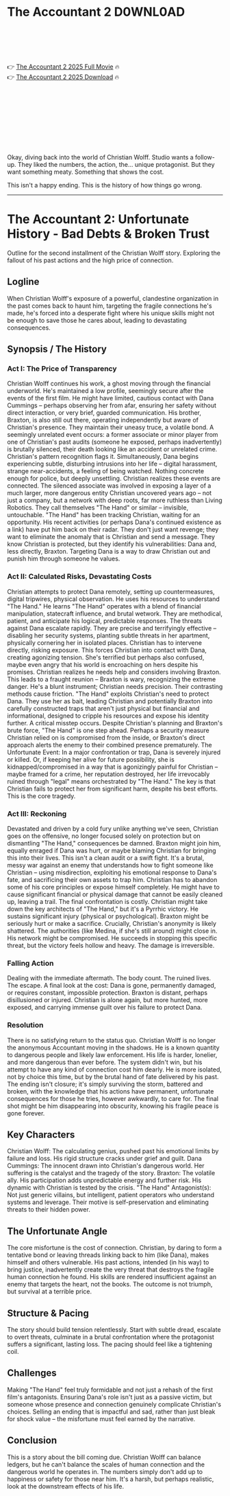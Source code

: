# The Accountant 2 D0WNL0AD

<br><br><br><br>


👉 <a href="https://James-idabader1982.github.io/lpgsuhqpjc/">The Accountant 2 2025 Full Movie</a> 🔥
<br>
👉 <a href="https://James-idabader1982.github.io/lpgsuhqpjc/">The Accountant 2 2025 Download</a> 🔥


<br><br><br><br><br><br><br><br>


Okay, diving back into the world of Christian Wolff. Studio wants a follow-up. They liked the numbers, the action, the... unique protagonist. But they want something meaty. Something that shows the cost.

This isn't a happy ending. This is the history of how things go wrong.

---

# The Accountant 2: Unfortunate History - Bad Debts & Broken Trust

Outline for the second installment of the Christian Wolff story. Exploring the fallout of his past actions and the high price of connection.

## Logline

When Christian Wolff's exposure of a powerful, clandestine organization in the past comes back to haunt him, targeting the fragile connections he's made, he's forced into a desperate fight where his unique skills might not be enough to save those he cares about, leading to devastating consequences.

## Synopsis / The History

### Act I: The Price of Transparency

   Christian Wolff continues his work, a ghost moving through the financial underworld. He's maintained a low profile, seemingly secure after the events of the first film. He might have limited, cautious contact with Dana Cummings – perhaps observing her from afar, ensuring her safety without direct interaction, or very brief, guarded communication.
   His brother, Braxton, is also still out there, operating independently but aware of Christian's presence. They maintain their uneasy truce, a volatile bond.
   A seemingly unrelated event occurs: a former associate or minor player from one of Christian's past audits (someone he exposed, perhaps inadvertently) is brutally silenced, their death looking like an accident or unrelated crime. Christian's pattern recognition flags it.
   Simultaneously, Dana begins experiencing subtle, disturbing intrusions into her life – digital harassment, strange near-accidents, a feeling of being watched. Nothing concrete enough for police, but deeply unsettling.
   Christian realizes these events are connected. The silenced associate was involved in exposing a layer of a much larger, more dangerous entity Christian uncovered years ago – not just a company, but a network with deep roots, far more ruthless than Living Robotics. They call themselves "The Hand" or similar – invisible, untouchable.
   "The Hand" has been tracking Christian, waiting for an opportunity. His recent activities (or perhaps Dana's continued existence as a link) have put him back on their radar. They don't just want revenge; they want to eliminate the anomaly that is Christian and send a message.
   They know Christian is protected, but they identify his vulnerabilities: Dana and, less directly, Braxton. Targeting Dana is a way to draw Christian out and punish him through someone he values.

### Act II: Calculated Risks, Devastating Costs

   Christian attempts to protect Dana remotely, setting up countermeasures, digital tripwires, physical observation. He uses his resources to understand "The Hand."
   He learns "The Hand" operates with a blend of financial manipulation, statecraft influence, and brutal wetwork. They are methodical, patient, and anticipate his logical, predictable responses.
   The threats against Dana escalate rapidly. They are precise and terrifyingly effective – disabling her security systems, planting subtle threats in her apartment, physically cornering her in isolated places. Christian has to intervene directly, risking exposure.
   This forces Christian into contact with Dana, creating agonizing tension. She's terrified but perhaps also confused, maybe even angry that his world is encroaching on hers despite his promises.
   Christian realizes he needs help and considers involving Braxton. This leads to a fraught reunion – Braxton is wary, recognizing the extreme danger. He's a blunt instrument; Christian needs precision. Their contrasting methods cause friction.
   "The Hand" exploits Christian's need to protect Dana. They use her as bait, leading Christian and potentially Braxton into carefully constructed traps that aren't just physical but financial and informational, designed to cripple his resources and expose his identity further.
   A critical misstep occurs. Despite Christian's planning and Braxton's brute force, "The Hand" is one step ahead. Perhaps a security measure Christian relied on is compromised from the inside, or Braxton's direct approach alerts the enemy to their combined presence prematurely.
   The Unfortunate Event: In a major confrontation or trap, Dana is severely injured or killed. Or, if keeping her alive for future possibility, she is kidnapped/compromised in a way that is agonizingly painful for Christian – maybe framed for a crime, her reputation destroyed, her life irrevocably ruined through "legal" means orchestrated by "The Hand." The key is that Christian fails to protect her from significant harm, despite his best efforts. This is the core tragedy.

### Act III: Reckoning

   Devastated and driven by a cold fury unlike anything we've seen, Christian goes on the offensive, no longer focused solely on protection but on dismantling "The Hand," consequences be damned. Braxton might join him, equally enraged if Dana was hurt, or maybe blaming Christian for bringing this into their lives.
   This isn't a clean audit or a swift fight. It's a brutal, messy war against an enemy that understands how to fight someone like Christian – using misdirection, exploiting his emotional response to Dana's fate, and sacrificing their own assets to trap him.
   Christian has to abandon some of his core principles or expose himself completely. He might have to cause significant financial or physical damage that cannot be easily cleaned up, leaving a trail.
   The final confrontation is costly. Christian might take down the key architects of "The Hand," but it's a Pyrrhic victory. He sustains significant injury (physical or psychological). Braxton might be seriously hurt or make a sacrifice.
   Crucially, Christian's anonymity is likely shattered. The authorities (like Medina, if she's still around) might close in. His network might be compromised.
   He succeeds in stopping this specific threat, but the victory feels hollow and heavy. The damage is irreversible.

### Falling Action

   Dealing with the immediate aftermath. The body count. The ruined lives. The escape.
   A final look at the cost: Dana is gone, permanently damaged, or requires constant, impossible protection. Braxton is distant, perhaps disillusioned or injured. Christian is alone again, but more hunted, more exposed, and carrying immense guilt over his failure to protect Dana.

### Resolution

   There is no satisfying return to the status quo. Christian Wolff is no longer the anonymous Accountant moving in the shadows. He is a known quantity to dangerous people and likely law enforcement.
   His life is harder, lonelier, and more dangerous than ever before. The system didn't win, but his attempt to have any kind of connection cost him dearly. He is more isolated, not by choice this time, but by the brutal hand of fate delivered by his past.
   The ending isn't closure; it's simply surviving the storm, battered and broken, with the knowledge that his actions have permanent, unfortunate consequences for those he tries, however awkwardly, to care for. The final shot might be him disappearing into obscurity, knowing his fragile peace is gone forever.

## Key Characters

   Christian Wolff: The calculating genius, pushed past his emotional limits by failure and loss. His rigid structure cracks under grief and guilt.
   Dana Cummings: The innocent drawn into Christian's dangerous world. Her suffering is the catalyst and the tragedy of the story.
   Braxton: The volatile ally. His participation adds unpredictable energy and further risk. His dynamic with Christian is tested by the crisis.
   "The Hand" Antagonist(s): Not just generic villains, but intelligent, patient operators who understand systems and leverage. Their motive is self-preservation and eliminating threats to their hidden power.

## The Unfortunate Angle

The core misfortune is the cost of connection. Christian, by daring to form a tentative bond or leaving threads linking back to him (like Dana), makes himself and others vulnerable. His past actions, intended (in his way) to bring justice, inadvertently create the very threat that destroys the fragile human connection he found. His skills are rendered insufficient against an enemy that targets the heart, not the books. The outcome is not triumph, but survival at a terrible price.

## Structure & Pacing

The story should build tension relentlessly. Start with subtle dread, escalate to overt threats, culminate in a brutal confrontation where the protagonist suffers a significant, lasting loss. The pacing should feel like a tightening coil.

## Challenges

Making "The Hand" feel truly formidable and not just a rehash of the first film's antagonists. Ensuring Dana's role isn't just as a passive victim, but someone whose presence and connection genuinely complicate Christian's choices. Selling an ending that is impactful and sad, rather than just bleak for shock value – the misfortune must feel earned by the narrative.

## Conclusion

This is a story about the bill coming due. Christian Wolff can balance ledgers, but he can't balance the scales of human connection and the dangerous world he operates in. The numbers simply don't add up to happiness or safety for those near him. It's a harsh, but perhaps realistic, look at the downstream effects of his life.

